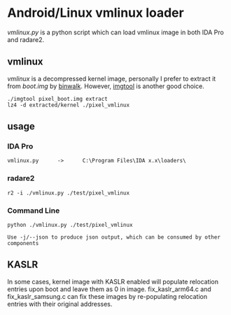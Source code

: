 # Android/Linux vmlinux loader

*vmlinux.py* is a python script which can load vmlinux image in both IDA Pro and radare2.

## vmlinux

*vmlinux* is a decompressed kernel image, personally I prefer to extract it from *boot.img* by [binwalk](https://github.com/devttys0/binwalk). However, [imgtool](http://newandroidbook.com/tools/imgtool.html) is another good choice.

	./imgtool pixel_boot.img extract
	lz4 -d extracted/kernel ./pixel_vmlinux
	
## usage

### IDA Pro

	vmlinux.py		->		C:\Program Files\IDA x.x\loaders\

### radare2

	r2 -i ./vmlinux.py ./test/pixel_vmlinux

### Command Line

	python ./vmlinux.py ./test/pixel_vmlinux

	Use -j/--json to produce json output, which can be consumed by other components

## KASLR

In some cases, kernel image with KASLR enabled will populate relocation entries upon boot and leave them as 0 in image. fix_kaslr_arm64.c and fix_kaslr_samsung.c can fix these images by re-populating relocation entries with their original addresses.